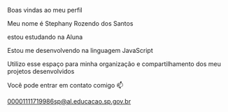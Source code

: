 Boas vindas ao meu perfil 

Meu nome é Stephany Rozendo dos Santos

estou estudando na Aluna

Estou me desenvolvendo na linguagem JavaScript

Utilizo esse espaço para minha organização e compartilhamento dos meu projetos desenvolvidos

Você pode entrar em contato comigo 📫

00001111719986sp@al.educacao.sp.gov.br
